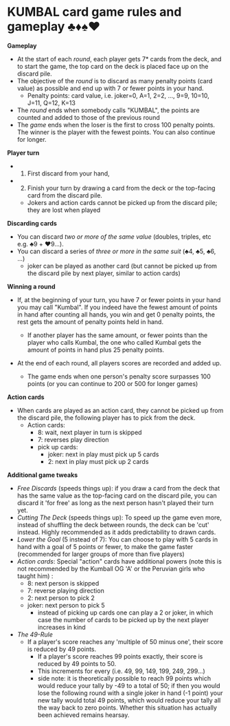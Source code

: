 # KUMBAL card game rules and gameplay ♣️♦️♠️♥️

**Gameplay**
* At the start of each _round_, each player gets 7\* cards from the deck, and to start the game, the top card on the deck is placed face up on the discard pile.
* The objective of the _round_ is to discard as many penalty points (card value) as possible and end up with 7 or fewer points in your hand.
    * Penalty points: card value, i.e. joker=0, A=1, 2=2, ..., 9=9, 10=10, J=11, Q=12, K=13
* The _round_ ends when somebody calls "KUMBAL", the points are counted and added to those of the previous round
* The _game_ ends when the loser is the first to cross 100 penalty points. The winner is the player with the fewest points. You can also continue for longer.

**Player turn**
   * 1. First discard from your hand, 
   * 2. Finish your turn by drawing a card from the deck or the top-facing card from the discard pile.
      * Jokers and action cards cannot be picked up from the discard pile; they are lost when played

**Discarding cards**
* You can discard _two or more of the same value_ (doubles, triples, etc e.g. ♣️9 + ♥️9...).
* You can discard a series of _three or more in the same suit_ (♣️4, ♣️5, ♣️6, ...)
   * joker can be played as another card (but cannot be picked up from the discard pile by next player, similar to action cards)

**Winning a round** 
* If,  at the beginning of your turn,  you have 7 or fewer points in your hand you may call "Kumbal". If you indeed have the fewest amount of points in hand after counting all hands, you win and get 0 penalty points, the rest gets the amount of penalty points held in hand. 
    * If another player has the same amount, or fewer points than the player who calls Kumbal, the one who called Kumbal gets the amount of points in hand plus 25 penalty points. 

* At the end of each round, all players scores are recorded and added up.
    * The game ends when one person's penalty score surpasses 100 points (or you can continue to 200 or 500 for longer games)

**Action cards**
* When cards are played as an action card, they cannot be picked up from the discard pile, the following player has to pick from the deck.
   * Action cards:
      * 8: wait, next player in turn is skipped
      * 7: reverses play direction
      * pick up cards:
         * joker: next in play must pick up 5 cards
         * 2: next in play must pick up 2 cards

**Additional game tweaks**
*  _Free Discards_ (speeds things up): if you draw a card from the deck that has the same value as the top-facing card on the discard pile, you can discard it 'for free' as long as the next person hasn't played their turn yet.
* _Cutting The Deck_ (speeds things up): To speed up the game even more, instead of shuffling the deck between rounds, the deck can be 'cut' instead. Highly recommended as it adds predictability to drawn cards.
* _Lower the Goal_ (5 instead of 7): You can choose to play with 5 cards in hand with a goal of 5 points or fewer, to make the game faster (recommended for larger groups of more than five players)
* _Action cards_: Special "action" cards have additional powers (note this is not recommended by the Kumball OG 'A' or the Peruvian girls who taught him) : 
   * 8: next person is skipped
   * 7: reverse playing direction
   * 2: next person to pick 2
   * joker: next person to pick 5
      * instead of picking up cards one can play a 2 or joker, in which case the number of cards to be picked up by the next player increases in kind
* _The 49-Rule_
   * If a player's score reaches any 'multiple of 50 minus one', their score is reduced by 49 points.
      * If a player's score reaches 99 points exactly, their score is reduced by 49 points to 50.
      * This increments for every  (i.e. 49, 99, 149, 199, 249, 299...) 
      * side note: it is theoretically possible to reach 99 points which would reduce your tally by -49 to a total of 50; if then you would lose the following round with a single joker in hand (-1 point) your new tally would total 49 points, which would reduce your tally all the way back to zero points. Whether this situation has actually been achieved remains hearsay.
